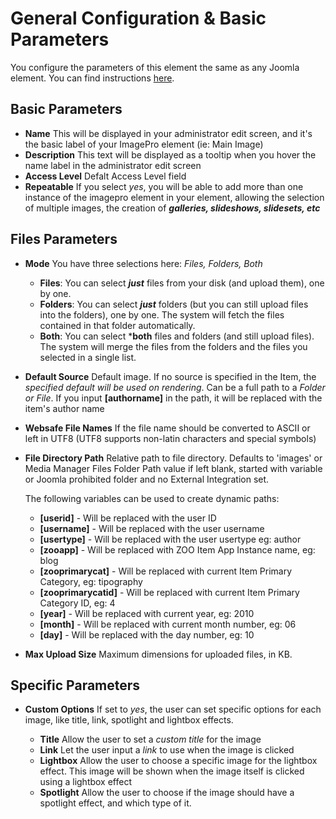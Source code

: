 # General Configuration & Basic Parameters

You configure the parameters of this element the same as any Joomla element. You can find instructions [here](layout.md).

## Basic Parameters

- **Name** 
This will be displayed in your administrator edit screen, and it's the basic label of your ImagePro element (ie: Main Image)
- **Description**
This text will be displayed as a tooltip when you hover the name label in the administrator edit screen
- **Access Level**
Defalt Access Level field
- **Repeatable**
If you select *yes*, you will be able to add more than one instance of the imagepro element in your element, allowing the selection of multiple images, the creation of ***galleries, slideshows, slidesets, etc***

## Files Parameters

- **Mode**
You have three selections here: *Files, Folders, Both*
	- **Files**: You can select ***just*** files from your disk (and upload them), one by one.
	- **Folders**: You can select ***just*** folders (but you can still upload files into the folders), one by one. The system will fetch the files contained in that folder automatically.
	- **Both**: You can select ***both** files and folders (and still upload files). The system will merge the files from the folders and the files you selected in a single list.

- **Default Source**
Default image. If no source is specified in the Item, the *specified default will be used on rendering*. Can be a full path to a *Folder or File*. 
If you input **[authorname]** in the path, it will be replaced with the item's author name

- **Websafe File Names**
If the file name should be converted to ASCII or left in UTF8 (UTF8 supports non-latin characters and special symbols)

- **File Directory Path**
Relative path to file directory. Defaults to 'images' or Media Manager Files Folder Path value if left blank, started with variable or Joomla prohibited folder and no External Integration set.
	
	The following variables can be used to create dynamic paths:

	* **[userid]** - Will be replaced with the user ID
	* **[username]** - Will be replaced with the user username
	* **[usertype]** - Will be replaced with the user usertype eg: author
	* **[zooapp]** - Will be replaced with ZOO Item App Instance name, eg: blog
	* **[zooprimarycat]** - Will be replaced with current Item Primary Category, eg: tipography
	* **[zooprimarycatid]** - Will be replaced with current Item Primary Category ID, eg: 4
	* **[year]** - Will be replaced with current year, eg: 2010
	* **[month]** - Will be replaced with current month number, eg: 06
	* **[day]** - Will be replaced with the day number, eg: 10

- **Max Upload Size**
Maximum dimensions for uploaded files, in KB.

## Specific Parameters

- **Custom Options** 
If set to *yes*, the user can set specific options for each image, like title, link, spotlight and lightbox effects.

	- **Title**
	Allow the user to set a *custom title* for the image
	- **Link**
	Let the user input a *link* to use when the image is clicked
	- **Lightbox**
	Allow the user to choose a specific image for the lightbox effect. This image will be shown when the image itself is clicked using a lightbox effect
	- **Spotlight**
	Allow the user to choose if the image should have a spotlight effect, and which type of it.